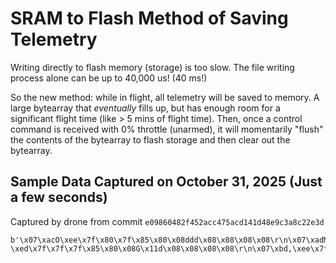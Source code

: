# SRAM to Flash Method of Saving Telemetry
Writing directly to flash memory (storage) is too slow. The file writing process alone can be up to 40,000 us! (40 ms!)

So the new method: while in flight, all telemetry will be saved to memory. A large bytearray that *eventually* fills up, but has enough room for a significant flight time (like > 5 mins of flight time). Then, once a control command is received with 0% throttle (unarmed), it will momentarily "flush" the contents of the bytearray to flash storage and then clear out the bytearray.

## Sample Data Captured on October 31, 2025 (Just a few seconds)
Captured by drone from commit `e09860482f452acc475acd141d48e9c3a8c22e3d`

```
b'\x07\xacO\xee\x7f\x80\x7f\x85\x80\x08ddd\x08\x08\x08\x08\r\n\x07\xadM\xee\x7f\x80\x7f\x85\x80\x08ddd\x08\x08\x08\x08\r\n\x07\xaeK\xee\x80\x7f\x7f\x85\x80\x08ddd\x08\x08\x08\x08\r\n\x07\xafI\xed\x7f\x7f\x80\x85\x80\x08ddd\x08\x08\x08\x08\r\n\x07\xb0G\xee\x80\x7f\x7f\x85\x80\x08ddd\x08\x08\x08\x08\r\n\x07\xb1E\xee\x7f\x7f\x80\x85\x80\x08ddd\x08\x08\x08\x08\r\n\x07\xb2D\xed\x7f\x7f\x7f\x85\x80\x08\x1ddd\x08\x08\x08\x08\r\n\x07\xb3@\xee\x7f\x80\x7f\x85\x80\x08ddd\x08\x08\x08\x08\r\n\x07\xb4>\xed\x80\x7f\x7f\x85\x80\x08\xc8dd\x08\x08\x08\x08\r\n\x07\xb5<\xee\x7f\x7f\x80\x85\x80\x08gad\x08\x08\x08\x08\r\n\x07\xb6;\xed\x80\x7f\x7f\x85\x80\x08_\xffd\x08\x08\x08\x08\r\n\x07\xb79\xed\x7f\x80\x7f\x85\x80\x08c\xc8d\x08\x08\x08\x08\r\n\x07\xb86\xee\x80\x7f\x7f\x85\x80\x08\xffld\x08\x08\x08\x08\r\n\x07\xb94\xed\x80\x80\x7f\x85\x80\x08V\x06d\x08\x08\x08\x08\r\n\x07\xba4\xee\x7f\x7f\x80\x85\x80\x08\x1f\xa4d\x08\x08\x08\x08\r\n\x07\xbb0\xed\x80\x7f\x80\x85\x80\x08\xc6Rd\x08\x08\x08\x08\r\n\x07\xbc-\xed\x7f\x7f\x7f\x85\x80\x08G\x11d\x08\x08\x08\x08\r\n\x07\xbd,\xee\x7f\x80\x7f\x85\x80\x08;\xa2d\x08\x08\x08\x08\r\n\x07\xbe*\xee\x7f\x80\x80\x85\x80\x08\xae\x84d\x08\x08\x08\x08\r\n\x07\xbf)\xee\x7f\x7f\x7f\x85\x80\x08\x8e$d\x08\x08\x08\x08\r\n\x07\xc0&\xee\x7f\x7f\x80\x85\x80\x08\xbe\x82d\x08\x08\x08\x08\r\n\x07\xc1$\xee\x80\x7f\x7f\x85\x80\x08\x04dd\x08\x08\x08\x08\r\n\x07\xc2$\xee\x80\x80\x7f\x85\x80\x08ddd\x08\x08\x08\x08\r\n'
```